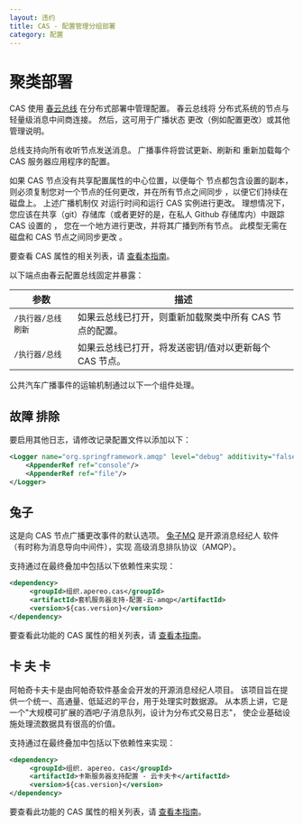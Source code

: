 ```yaml
---
layout: 违约
title: CAS - 配置管理分组部署
category: 配置
---
```


# 聚类部署

CAS 使用 [春云总线](http://cloud.spring.io/spring-cloud-static/spring-cloud.html) 在分布式部署中管理配置。 春云总线将 分布式系统的节点与轻量级消息中间商连接。 然后，这可用于广播状态 更改（例如配置更改）或其他管理说明。

总线支持向所有收听节点发送消息。 广播事件将尝试更新、刷新和 重新加载每个 CAS 服务器应用程序的配置。

如果 CAS 节点没有共享配置属性的中心位置，以便每个 节点都包含设置的副本，则必须复制您对一个节点的任何更改，并在所有节点之间同步 ，以便它们持续在磁盘上。 上述广播机制仅 对运行时间和运行 CAS 实例进行更改。 理想情况下，您应该在共享（git）存储库（或者更好的是，在私人 Github 存储库内）中跟踪 CAS 设置的 ， 您在一个地方进行更改，并将其广播到所有节点。 此模型无需在磁盘和 CAS 节点之间同步更改 。

要查看 CAS 属性的相关列表，请 [查看本指南](Configuration-Properties.html#configuration-storage)。

以下端点由春云配置总线固定并暴露：

| 参数          | 描述                             |
| ----------- | ------------------------------ |
| `/执行器/总线刷新` | 如果云总线已打开，则重新加载聚类中所有 CAS 节点的配置。 |
| `/执行器/总线`   | 如果云总线已打开，将发送密钥/值对以更新每个 CAS 节点。 |

公共汽车广播事件的运输机制通过以下一个组件处理。

## 故障 排除

要启用其他日志，请修改记录配置文件以添加以下：

```xml
<Logger name="org.springframework.amqp" level="debug" additivity="false">
    <AppenderRef ref="console"/>
    <AppenderRef ref="file"/>
</Logger>
```

## 兔子

这是向 CAS 节点广播更改事件的默认选项。 [兔子MQ](https://www.rabbitmq.com/) 是开源消息经纪人 软件（有时称为消息导向中间件），实现 高级消息排队协议（AMQP）。

支持通过在最终叠加中包括以下依赖性来实现：

```xml
<dependency>
     <groupId>组织.apereo.cas</groupId>
     <artifactId>套机服务器支持-配置-云-amqp</artifactId>
     <version>${cas.version}</version>
</dependency>
```

要查看此功能的 CAS 属性的相关列表，请 [查看本指南](Configuration-Properties.html#rabbitmq)。

## 卡 夫 卡

阿帕奇卡夫卡是由阿帕奇软件基金会开发的开源消息经纪人项目。 该项目旨在提供一个统一、高通量、低延迟的平台，用于处理实时数据源。 从本质上讲，它是一个"大规模可扩展的酒吧/子消息队列，设计为分布式交易日志"， 使企业基础设施处理流数据具有很高的价值。

支持通过在最终叠加中包括以下依赖性来实现：

```xml
<dependency>
     <groupId>组织. apereo. cas</groupId>
     <artifactId>卡斯服务器支持配置 - 云卡夫卡</artifactId>
     <version>${cas.version}</version>
</dependency>
```

要查看此功能的 CAS 属性的相关列表，请 [查看本指南](Configuration-Properties.html#kafka)。
